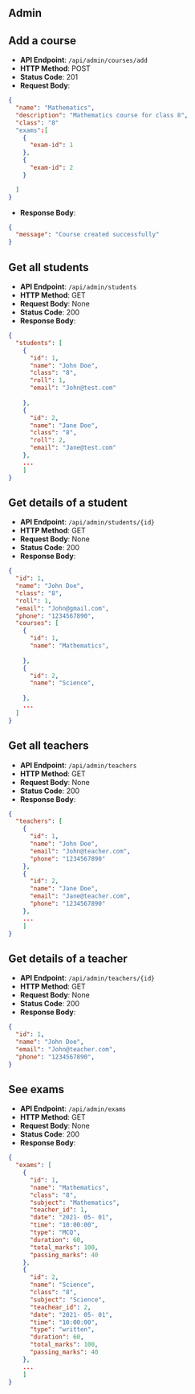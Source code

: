 ## Admin


## Add a course
- **API Endpoint**: `/api/admin/courses/add`
- **HTTP Method**: POST
- **Status Code**: 201
- **Request Body**:
```json
{
  "name": "Mathematics",
  "description": "Mathematics course for class 8",
  "class": "8"
  "exams":[
    {
      "exam-id": 1
    },
    {
      "exam-id": 2
    }

  ]
}

```

- **Response Body**:
```json
{
  "message": "Course created successfully"
}
```

## Get all students
- **API Endpoint**: `/api/admin/students`
- **HTTP Method**: GET
- **Request Body**: None
- **Status Code**: 200
- **Response Body**:
```json
{
  "students": [
    {
      "id": 1,
      "name": "John Doe",
      "class": "8",
      "roll": 1,
      "email": "John@test.com"
     
    },
    {
      "id": 2,
      "name": "Jane Doe",
      "class": "8",
      "roll": 2,
      "email": "Jane@test.com"
    },
    ...
    ]
}

```

## Get details of a student
- **API Endpoint**: `/api/admin/students/{id}`
- **HTTP Method**: GET
- **Request Body**: None
- **Status Code**: 200
- **Response Body**:
```json
{
  "id": 1,
  "name": "John Doe",
  "class": "8",
  "roll": 1,
  "email": "John@gmail.com",
  "phone": "1234567890",
  "courses": [
    {
      "id": 1,
      "name": "Mathematics",
      
    },
    {
      "id": 2,
      "name": "Science",
      
    },
    ...
  ]
}
```

## Get all teachers

- **API Endpoint**: `/api/admin/teachers`
- **HTTP Method**: GET
- **Request Body**: None
- **Status Code**: 200
- **Response Body**:
```json
{
  "teachers": [
    {
      "id": 1,
      "name": "John Doe",
      "email": "John@teacher.com",
      "phone": "1234567890"
    },
    {
      "id": 2,
      "name": "Jane Doe",
      "email": "Jane@teacher.com",
      "phone": "1234567890"
    },
    ...
    ]
}
```


## Get details of a teacher

- **API Endpoint**: `/api/admin/teachers/{id}`
- **HTTP Method**: GET
- **Request Body**: None
- **Status Code**: 200
- **Response Body**:
```json
{
  "id": 1,
  "name": "John Doe",
  "email": "John@teacher.com",
  "phone": "1234567890",
}
```


## See exams 
- **API Endpoint**: `/api/admin/exams`
- **HTTP Method**: GET
- **Request Body**: None
- **Status Code**: 200
- **Response Body**:
```json
{
  "exams": [
    {
      "id": 1,
      "name": "Mathematics",
      "class": "8",
      "subject": "Mathematics",
      "teacher_id": 1,
      "date": "2021- 05- 01",
      "time": "10:00:00",
      "type": "MCQ",
      "duration": 60,
      "total_marks": 100,
      "passing_marks": 40
    },
    {
      "id": 2,
      "name": "Science",
      "class": "8",
      "subject": "Science",
      "teachear_id": 2,
      "date": "2021- 05- 01",
      "time": "10:00:00",
      "type": "written",
      "duration": 60,
      "total_marks": 100,
      "passing_marks": 40
    },
    ...
    ]
}
```


    
